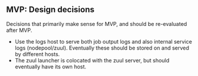 ## MVP: Design decisions
Decisions that primarily make sense for MVP, and should be re-evaluated after MVP.

- Use the logs host to serve both job output logs and also internal service logs (nodepool/zuul).
  Eventually these should be stored on and served by different hosts.
- The zuul launcher is colocated with the zuul server, but should eventually have its own host.
